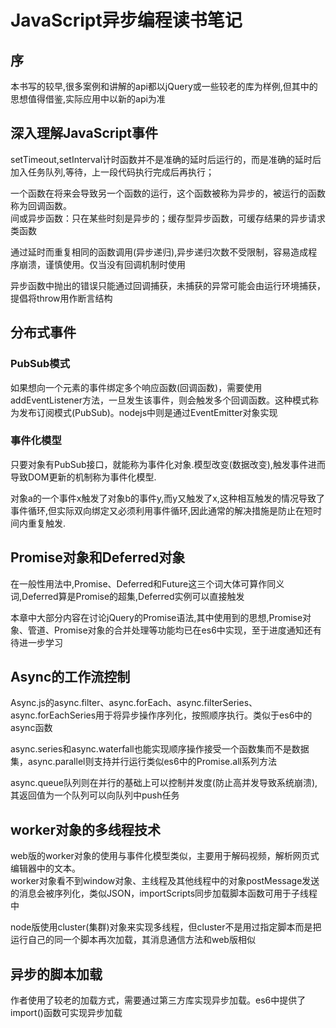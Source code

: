 # JavaScript异步编程读书笔记

## 序  

本书写的较早,很多案例和讲解的api都以jQuery或一些较老的库为样例,但其中的思想值得借鉴,实际应用中以新的api为准  
  
## 深入理解JavaScript事件  

setTimeout,setInterval计时函数并不是准确的延时后运行的，而是准确的延时后加入任务队列,等待，上一段代码执行完成后再执行；  
  
一个函数在将来会导致另一个函数的运行，这个函数被称为异步的，被运行的函数称为回调函数。  
间或异步函数：只在某些时刻是异步的；缓存型异步函数，可缓存结果的异步请求类函数  
  
通过延时而重复相同的函数调用(异步递归),异步递归次数不受限制，容易造成程序崩溃，谨慎使用。仅当没有回调机制时使用  
  
异步函数中抛出的错误只能通过回调捕获，未捕获的异常可能会由运行环境捕获，提倡将throw用作断言结构  
  
## 分布式事件  

### PubSub模式  

如果想向一个元素的事件绑定多个响应函数(回调函数)，需要使用addEventListener方法，一旦发生该事件，则会触发多个回调函数。这种模式称为发布订阅模式(PubSub)。nodejs中则是通过EventEmitter对象实现  
  
### 事件化模型  

只要对象有PubSub接口，就能称为事件化对象.模型改变(数据改变),触发事件进而导致DOM更新的机制称为事件化模型.  
  
对象a的一个事件x触发了对象b的事件y,而y又触发了x,这种相互触发的情况导致了事件循环,但实际双向绑定又必须利用事件循环,因此通常的解决措施是防止在短时间内重复触发.  
  
## Promise对象和Deferred对象  

在一般性用法中,Promise、Deferred和Future这三个词大体可算作同义词,Deferred算是Promise的超集,Deferred实例可以直接触发  
  
本章中大部分内容在讨论jQuery的Promise语法,其中使用到的思想,Promise对象、管道、Promise对象的合并处理等功能均已在es6中实现，至于进度通知还有待进一步学习  
  
## Async的工作流控制  

Async.js的async.filter、async.forEach、async.filterSeries、async.forEachSeries用于将异步操作序列化，按照顺序执行。类似于es6中的async函数  
  
async.series和async.waterfall也能实现顺序操作接受一个函数集而不是数据集，async.parallel则支持并行运行类似es6中的Promise.all系列方法  
  
async.queue队列则在并行的基础上可以控制并发度(防止高并发导致系统崩溃),其返回值为一个队列可以向队列中push任务  
  
## worker对象的多线程技术  

web版的worker对象的使用与事件化模型类似，主要用于解码视频，解析网页式编辑器中的文本。  
worker对象看不到window对象、主线程及其他线程中的对象postMessage发送的消息会被序列化，类似JSON，importScripts同步加载脚本函数可用于子线程中  
  
node版使用cluster(集群)对象来实现多线程，但cluster不是用过指定脚本而是把运行自己的同一个脚本再次加载，其消息通信方法和web版相似  
  
## 异步的脚本加载  

作者使用了较老的加载方式，需要通过第三方库实现异步加载。es6中提供了import()函数可实现异步加载
